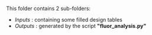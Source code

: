 This folder contains 2 sub\-folders:
- *Inputs*
: containing some filled design tables
- *Outputs*
: generated by the script **"fluor\_analysis.py"**
